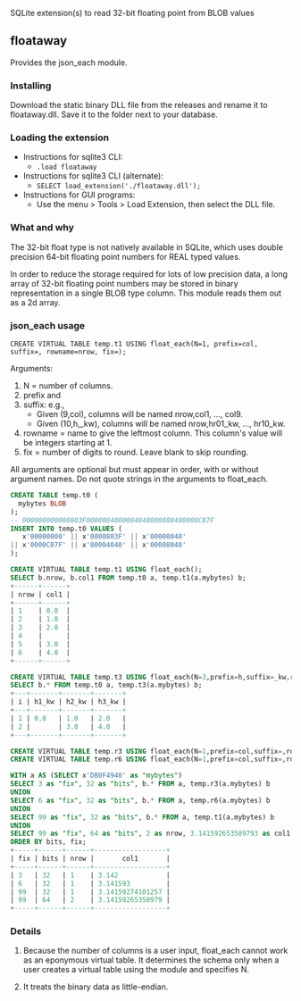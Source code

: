 SQLite extension(s) to read 32-bit floating point from BLOB values

## floataway
Provides the json_each module.

### Installing

Download the static binary DLL file from the releases and rename it to floataway.dll.
Save it to the folder next to your database.

### Loading the extension

* Instructions for sqlite3 CLI:
  * ```.load floataway```
* Instructions for sqlite3 CLI (alternate):
  * ```SELECT load_extension('./floataway.dll');```
* Instructions for GUI programs:
  * Use the menu > Tools > Load Extension, then select the DLL file.

### What and why

The 32-bit float type is not natively available in SQLite, which uses
double precision 64-bit floating point numbers for REAL typed values.

In order to reduce the storage required for lots of low precision data,
a long array of 32-bit floating point numbers may be stored in binary
representation in a single BLOB type column. This module reads them out as 
a 2d array.

### json_each usage

```CREATE VIRTUAL TABLE temp.t1 USING float_each(N=1, prefix=col, suffix=, rowname=nrow, fix=);```

Arguments:
1. N = number of columns.
2. prefix and
3. suffix: e.g.,
   * Given (9,col), columns will be named nrow,col1, ..., col9.
   * Given (10,h,_kw), columns will be named nrow,hr01_kw, ..., hr10_kw.
4. rowname = name to give the leftmost column. This column's value
    will be integers starting at 1.
5. fix = number of digits to round. Leave blank to skip rounding.

All arguments are optional but must appear in order,
with or without argument names. Do not quote strings in the arguments to float_each.

```sql
CREATE TABLE temp.t0 (
  mybytes BLOB
);
-- 000000000000803F0000004000004040000080400000C07F
INSERT INTO temp.t0 VALUES (
   x'00000000' || x'0000803F' || x'00000040'
|| x'0000C07F' || x'00004040' || x'00008040'
);

CREATE VIRTUAL TABLE temp.t1 USING float_each();
SELECT b.nrow, b.col1 FROM temp.t0 a, temp.t1(a.mybytes) b;
+------+------+
| nrow | col1 |
+------+------+
| 1    | 0.0  |
| 2    | 1.0  |
| 3    | 2.0  |
| 4    |      |
| 5    | 3.0  |
| 6    | 4.0  |
+------+------+

CREATE VIRTUAL TABLE temp.t3 USING float_each(N=3,prefix=h,suffix=_kw,rowname=i);
SELECT b.* FROM temp.t0 a, temp.t3(a.mybytes) b;
+---+-------+-------+-------+
| i | h1_kw | h2_kw | h3_kw |
+---+-------+-------+-------+
| 1 | 0.0   | 1.0   | 2.0   |
| 2 |       | 3.0   | 4.0   |
+---+-------+-------+-------+

CREATE VIRTUAL TABLE temp.r3 USING float_each(N=1,prefix=col,suffix=,rowname=,fix=3);
CREATE VIRTUAL TABLE temp.r6 USING float_each(N=1,prefix=col,suffix=,rowname=,fix=6);

WITH a AS (SELECT x'DB0F4940' as "mybytes")
SELECT 3 as "fix", 32 as "bits", b.* FROM a, temp.r3(a.mybytes) b
UNION
SELECT 6 as "fix", 32 as "bits", b.* FROM a, temp.r6(a.mybytes) b
UNION
SELECT 99 as "fix", 32 as "bits", b.* FROM a, temp.t1(a.mybytes) b
UNION
SELECT 99 as "fix", 64 as "bits", 2 as nrow, 3.141592653589793 as col1
ORDER BY bits, fix;
+-----+------+------+------------------+
| fix | bits | nrow |       col1       |
+-----+------+------+------------------+
| 3   | 32   | 1    | 3.142            |
| 6   | 32   | 1    | 3.141593         |
| 99  | 32   | 1    | 3.14159274101257 |
| 99  | 64   | 2    | 3.14159265358979 |
+-----+------+------+------------------+
```

### Details

1. Because the number of columns is a user input, float_each cannot work as
an eponymous virtual table. It determines the schema only when a user
creates a virtual table using the module and specifies N.

2. It treats the binary data as little-endian.

